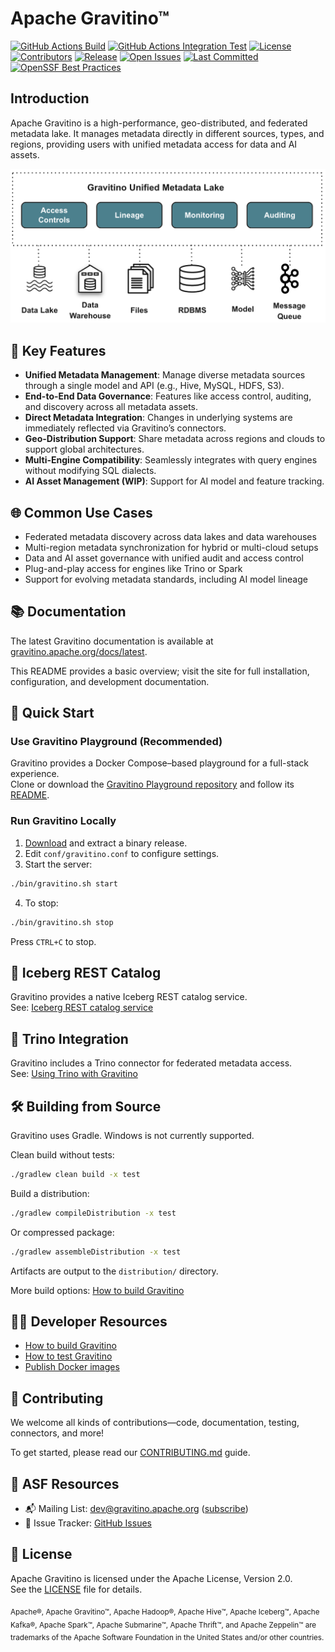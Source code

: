 <!--
  Licensed to the Apache Software Foundation (ASF) under one
  or more contributor license agreements.  See the NOTICE file
  distributed with this work for additional information
  regarding copyright ownership.  The ASF licenses this file
  to you under the Apache License, Version 2.0 (the
  "License"); you may not use this file except in compliance
  with the License.  You may obtain a copy of the License at

   http://www.apache.org/licenses/LICENSE-2.0

  Unless required by applicable law or agreed to in writing,
  software distributed under the License is distributed on an
  "AS IS" BASIS, WITHOUT WARRANTIES OR CONDITIONS OF ANY
  KIND, either express or implied.  See the License for the
  specific language governing permissions and limitations
  under the License.
-->

# Apache Gravitino™

[![GitHub Actions Build](https://github.com/apache/gravitino/actions/workflows/build.yml/badge.svg)](https://github.com/apache/gravitino/actions/workflows/build.yml)
[![GitHub Actions Integration Test](https://github.com/apache/gravitino/actions/workflows/integration-test.yml/badge.svg)](https://github.com/apache/gravitino/actions/workflows/integration-test.yml)
[![License](https://img.shields.io/github/license/apache/gravitino)](https://github.com/apache/gravitino/blob/main/LICENSE)
[![Contributors](https://img.shields.io/github/contributors/apache/gravitino)](https://github.com/apache/gravitino/graphs/contributors)
[![Release](https://img.shields.io/github/v/release/apache/gravitino)](https://github.com/apache/gravitino/releases)
[![Open Issues](https://img.shields.io/github/issues-raw/apache/gravitino)](https://github.com/apache/gravitino/issues)
[![Last Committed](https://img.shields.io/github/last-commit/apache/gravitino)](https://github.com/apache/gravitino/commits/main/)
[![OpenSSF Best Practices](https://www.bestpractices.dev/projects/8358/badge)](https://www.bestpractices.dev/projects/8358)

## Introduction

Apache Gravitino is a high-performance, geo-distributed, and federated metadata lake. It manages metadata directly in different sources, types, and regions, providing users with unified metadata access for data and AI assets.

![Gravitino Architecture](docs/assets/gravitino-architecture.png)

## 🚀 Key Features

- **Unified Metadata Management**: Manage diverse metadata sources through a single model and API (e.g., Hive, MySQL, HDFS, S3).
- **End-to-End Data Governance**: Features like access control, auditing, and discovery across all metadata assets.
- **Direct Metadata Integration**: Changes in underlying systems are immediately reflected via Gravitino’s connectors.
- **Geo-Distribution Support**: Share metadata across regions and clouds to support global architectures.
- **Multi-Engine Compatibility**: Seamlessly integrates with query engines without modifying SQL dialects.
- **AI Asset Management (WIP)**: Support for AI model and feature tracking.

## 🌐 Common Use Cases

- Federated metadata discovery across data lakes and data warehouses
- Multi-region metadata synchronization for hybrid or multi-cloud setups
- Data and AI asset governance with unified audit and access control
- Plug-and-play access for engines like Trino or Spark
- Support for evolving metadata standards, including AI model lineage

## 📚 Documentation

The latest Gravitino documentation is available at [gravitino.apache.org/docs/latest](https://gravitino.apache.org/docs/latest/).

This README provides a basic overview; visit the site for full installation, configuration, and development documentation.

## 🧪 Quick Start

### Use Gravitino Playground (Recommended)

Gravitino provides a Docker Compose–based playground for a full-stack experience.  
Clone or download the [Gravitino Playground repository](https://github.com/apache/gravitino-playground) and follow its [README](https://github.com/apache/gravitino-playground/blob/main/README.md).

### Run Gravitino Locally

1. [Download](https://gravitino.apache.org/downloads) and extract a binary release.
2. Edit `conf/gravitino.conf` to configure settings.
3. Start the server:

```bash
./bin/gravitino.sh start
```

4. To stop:

```bash
./bin/gravitino.sh stop
```

Press `CTRL+C` to stop.

## 🧊 Iceberg REST Catalog

Gravitino provides a native Iceberg REST catalog service.  
See: [Iceberg REST catalog service](https://gravitino.apache.org/docs/latest/iceberg-rest-service/)

## 🔌 Trino Integration

Gravitino includes a Trino connector for federated metadata access.  
See: [Using Trino with Gravitino](https://gravitino.apache.org/docs/latest/trino-connector/index/)

## 🛠️ Building from Source

Gravitino uses Gradle. Windows is not currently supported.

Clean build without tests:

```bash
./gradlew clean build -x test
```

Build a distribution:

```bash
./gradlew compileDistribution -x test
```

Or compressed package:

```bash
./gradlew assembleDistribution -x test
```

Artifacts are output to the `distribution/` directory.

More build options: [How to build Gravitino](https://gravitino.apache.org/docs/latest/how-to-build/)

## 👨‍💻 Developer Resources

- [How to build Gravitino](https://gravitino.apache.org/docs/latest/how-to-build/)
- [How to test Gravitino](https://gravitino.apache.org/docs/latest/how-to-test/)
- [Publish Docker images](https://gravitino.apache.org/docs/latest/publish-docker-images)

## 🤝 Contributing

We welcome all kinds of contributions—code, documentation, testing, connectors, and more!

To get started, please read our [CONTRIBUTING.md](CONTRIBUTING.md) guide.

## 🔗 ASF Resources

- 📬 Mailing List: [dev@gravitino.apache.org](mailto:dev@gravitino.apache.org) ([subscribe](mailto:dev-subscribe@gravitino.apache.org))
- 🐞 Issue Tracker: [GitHub Issues](https://github.com/apache/gravitino/issues)

## 🪪 License

Apache Gravitino is licensed under the Apache License, Version 2.0.  
See the [LICENSE](LICENSE) file for details.

<sub>Apache®, Apache Gravitino™, Apache Hadoop®, Apache Hive™, Apache Iceberg™, Apache Kafka®, Apache Spark™, Apache Submarine™, Apache Thrift™, and Apache Zeppelin™ are trademarks of the Apache Software Foundation in the United States and/or other countries.</sub>

<img src="https://analytics.apache.org/matomo.php?idsite=62&rec=1&bots=1&action_name=ReadMe" style="border:0;" alt="" />
